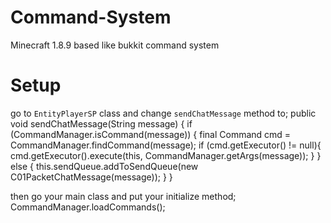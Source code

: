 # Command-System
Minecraft 1.8.9 based like bukkit command system

# Setup
go to ``EntityPlayerSP`` class and change ``sendChatMessage`` method to;
public void sendChatMessage(String message) {
	   if (CommandManager.isCommand(message)) {
		   final Command cmd = CommandManager.findCommand(message);
		   if (cmd.getExecutor() != null){
			   cmd.getExecutor().execute(this, CommandManager.getArgs(message));
		   }
	   } else {
		   this.sendQueue.addToSendQueue(new C01PacketChatMessage(message));
	   }
   }
   
   then go your main class and put your initialize method;
   CommandManager.loadCommands();
